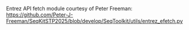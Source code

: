 
Entrez API fetch module courtesy of Peter Freeman: 
https://github.com/Peter-J-Freeman/SeqKitSTP2025/blob/develop/SeqToolkit/utils/entrez_efetch.py
